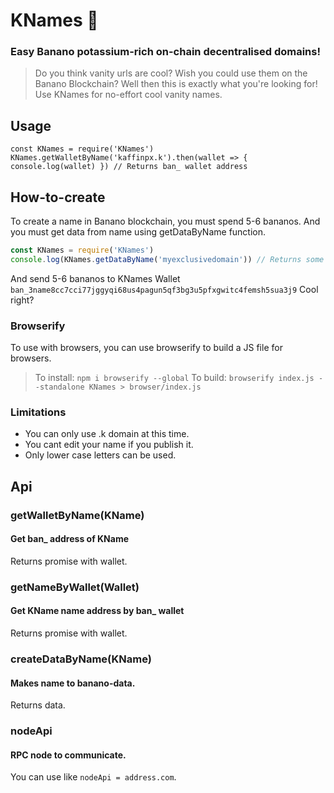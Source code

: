 # KNames 🙈
### Easy Banano potassium-rich on-chain decentralised domains!

> Do you think vanity urls are cool? Wish you could use them on the Banano Blockchain? Well then this is exactly what you're looking for! Use KNames for no-effort cool vanity names.

## Usage
```JS
const KNames = require('KNames')
KNames.getWalletByName('kaffinpx.k').then(wallet => { console.log(wallet) }) // Returns ban_ wallet address
```

## How-to-create
To create a name in Banano blockchain, you must spend 5-6 bananos.
And you must get data from name using getDataByName function.

```js
const KNames = require('KNames')
console.log(KNames.getDataByName('myexclusivedomain')) // Returns some numbers and it will logged in console.
```
And send 5-6 bananos to KNames Wallet `ban_3name8cc7cci77jggyqi68us4pagun5qf3bg3u5pfxgwitc4femsh5sua3j9`
Cool right?

### Browserify
To use with browsers, you can use browserify to build a JS file for browsers.
> To install: `npm i browserify --global`
> To build: `browserify index.js --standalone KNames > browser/index.js`

### Limitations
* You can only use .k domain at this time.
* You cant edit your name if you publish it.
* Only lower case letters can be used.

## Api

### getWalletByName(KName)
#### Get ban_ address of KName
Returns promise with wallet.

### getNameByWallet(Wallet)
#### Get KName name address by ban_ wallet
Returns promise with wallet.

### createDataByName(KName)
#### Makes name to banano-data.
Returns data.

### nodeApi
#### RPC node to communicate.
You can use like `nodeApi = address.com`.
